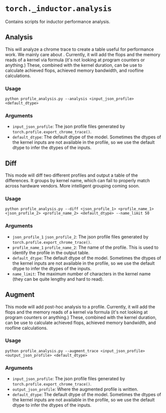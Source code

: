 # `torch._inductor.analysis`
Contains scripts for inductor performance analysis.

## Analysis
This will analyze a chrome trace to create a table useful for performance work. We mainly care about . Currently, it will add the flops and the memory reads of a kernel via formula (it's not looking at program counters or anything.) These, combined with the kernel duration, can be use to calculate achieved flops, achieved memory bandwidth, and roofline calculations.

### Usage
```
python profile_analysis.py --analysis <input_json_profile> <default_dtype>
```

### Arguments
 - `input_json_profile`: The json profile files generated by `torch.profile.export_chrome_trace()`.
 - `default_dtype`: The default dtype of the model. Sometimes the dtypes of the kernel inputs are not available in the profile, so we use the default dtype to infer the dtypes of the inputs.

## Diff
This mode will diff two different profiles and output a table of the differences. It groups by kernel name, which can fail to properly match across hardware vendors. More intelligent grouping coming soon.

### Usage
```
python profile_analysis.py --diff <json_profile_1> <profile_name_1> <json_profile_2> <profile_name_2> <default_dtype> --name_limit 50
```

### Arguments
 - `json_profile_1` `json_profile_2`: The json profile files generated by `torch.profile.export_chrome_trace()`.
 - `profile_name_1` `profile_name_2`: The name of the profile. This is used to identify the profile in the output table.
 - `default_dtype`: The default dtype of the model. Sometimes the dtypes of the kernel inputs are not available in the profile, so we use the default dtype to infer the dtypes of the inputs.
 - `name_limit`: The maximum number of characters in the kernel name (they can be quite lengthy and hard to read).

## Augment
This mode will add post-hoc analysis to a profile. Currently, it will add the flops and the memory reads of a kernel via formula (it's not looking at program counters or anything.) These, combined with the kernel duration, can be use to calculate achieved flops, achieved memory bandwidth, and roofline calculations.

### Usage
```
python profile_analysis.py --augment_trace <input_json_profile> <output_json_profile> <default_dtype>
```

### Arguments
 - `input_json_profile`: The json profile files generated by `torch.profile.export_chrome_trace()`.
 - `output_json_profile`: Where the augmented profile is written.
 - `default_dtype`: The default dtype of the model. Sometimes the dtypes of the kernel inputs are not available in the profile, so we use the default dtype to infer the dtypes of the inputs.
